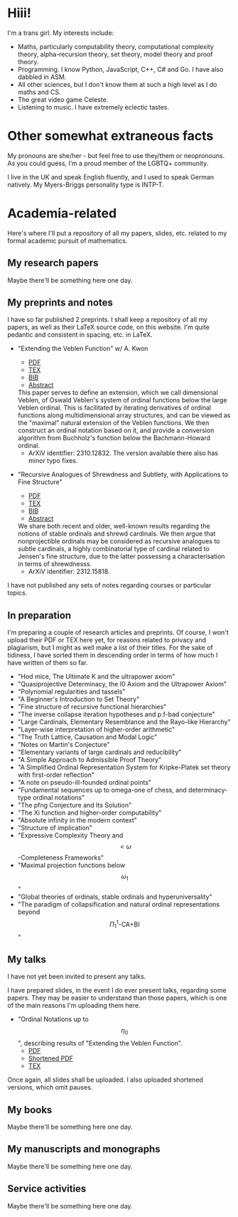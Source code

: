 <!-- MathJax, Bootstrap and jQuery CDNs -->

<script type="text/javascript" src="https://cdnjs.cloudflare.com/ajax/libs/mathjax/2.7.3/MathJax.js?config=TeX-AMS-MML_HTMLorMML"></script>
<script src="https://ajax.googleapis.com/ajax/libs/jquery/3.7.1/jquery.min.js"></script>
<script src="https://maxcdn.bootstrapcdn.com/bootstrap/3.4.1/js/bootstrap.min.js"></script>
<link rel="stylesheet" href="https://maxcdn.bootstrapcdn.com/bootstrap/3.4.1/css/bootstrap.min.css">

# Hiii!

I'm a trans girl. My interests include:

- Maths, particularly computability theory, computational complexity theory, alpha-recursion theory, set theory, model theory and proof theory.
- Programming. I know Python, JavaScript, C++, C# and Go. I have also dabbled in ASM.
- All other sciences, but I don't know them at such a high level as I do maths and CS.
- The great video game Celeste.
- Listening to music. I have extremely eclectic tastes.

# Other somewhat extraneous facts

My pronouns are she/her - but feel free to use they/them or neopronouns. As you could guess, I’m a proud member of the LGBTQ+ community.

I live in the UK and speak English fluently, and I used to speak German natively. My Myers-Briggs personality type is INTP-T.

# Academia-related

Here's where I'll put a repository of all my papers, slides, etc. related to my formal academic pursuit of mathematics.

## My research papers

Maybe there'll be something here one day.

## My preprints and notes

I have so far published 2 preprints. I shall keep a repository of all my papers, as well as their LaTeX source code, on this website. I'm quite pedantic and consistent in spacing, etc. in LaTeX.

- "Extending the Veblen Function" w/ A. Kwon
  - [PDF](papers/DimVeb/Dimensional_Veblen.pdf)
  - [TEX](papers/DimVeb/main.tex)
  - [BIB](papers/DimVeb/main.bib)
  - <a data-toggle="collapse" href="#collapseAbstract1" role="button" aria-expanded="false" aria-controls="collapseAbstract1">Abstract</a>

  <div class="collapse" id="collapseAbstract1">

  <div class="card card-body">
    This paper serves to define an extension, which we call dimensional Veblen, of Oswald Veblen's system of ordinal functions below the large Veblen ordinal. This is facilitated by iterating derivatives of ordinal functions along multidimensional array structures, and can be viewed as the "maximal" natural extension of the Veblen functions. We then construct an ordinal notation based on it, and provide a conversion algorithm from Buchholz's function below the Bachmann-Howard ordinal.
  </div>
  </div>

  - ArXiV identifier: 2310.12832. The version available there also has minor typo fixes.

- "Recursive Analogues of Shrewdness and Subtlety, with Applications to Fine Structure"
  - [PDF](papers/RecAnalogue/Recursive_Analogues_of_Shrewdness_and_Subtlety__with_Applications_to_Fine_Structure.pdf)
  - [TEX](papers/RecAnalogue/main.tex)
  - [BIB](papers/RecAnalogue/main.bib)
  - <a data-toggle="collapse" href="#collapseAbstract2" role="button" aria-expanded="false" aria-controls="collapseAbstract2">Abstract</a>

  <div class="collapse" id="collapseAbstract2">

  <div class="card card-body">
    We share both recent and older, well-known results regarding the notions of stable ordinals and shrewd cardinals. We then argue that nonprojectible ordinals may be considered as recursive analogues to subtle cardinals, a highly combinatorial type of cardinal related to Jensen's fine structure, due to the latter possessing a characterisation in terms of shrewdnesss.
  </div>
  </div>

  - ArXiV identifier: 2312.15818.

I have not published any sets of notes regarding courses or particular topics.

## In preparation

I'm preparing a couple of research articles and preprints. Of course, I won't upload their PDF or TEX here yet, for reasons related to privacy and plagiarism, but I might as well make a list of their titles. For the sake of tidiness, I have sorted them in descending order in terms of how much I have written of them so far.

- "Hod mice, The Ultimate K and the ultrapower axiom"
- "Quasiprojective Determinacy, the I0 Axiom and the Ultrapower Axiom"
- "Polynomial regularities and tassels"
- "A Beginner's Introduction to Set Theory"
- "Fine structure of recursive functional hierarchies"
- "The inverse collapse iteration hypotheses and p.f-bad conjecture"
- "Large Cardinals, Elementary Resemblance and the Rayo-like Hierarchy"
- "Layer-wise interpretation of higher-order arithmetic"
- "The Truth Lattice, Causation and Modal Logic"
- "Notes on Martin's Conjecture"
- "Elementary variants of large cardinals and reducibility"
- "A Simple Approach to Admissible Proof Theory"
- "A Simplified Ordinal Representation System for Kripke-Platek set theory with first-order reflection"
- "A note on pseudo-ill-founded ordinal points"
- "Fundamental sequences up to omega-one of chess, and determinacy-type ordinal notations"
- "The pfng Conjecture and Its Solution"
- "The Xi function and higher-order computability"
- "Absolute infinity in the modern context"
- "Structure of implication"
- "Expressive Complexity Theory and $$< \omega$$-Completeness Frameworks"
- "Maximal projection functions below $$\omega_1$$"
- "Global theories of ordinals, stable ordinals and hyperuniversality"
- "The paradigm of collapsification and natural ordinal representations beyond $$\Pi^1_1 \textrm{-CA+BI}$$"

## My talks

I have not yet been invited to present any talks.

I have prepared slides, in the event I do ever present talks, regarding some papers. They may be easier to understand than those papers, which is one of the main reasons I'm uploading them here.

- "Ordinal Notations up to $$\eta_0$$", describing results of "Extending the Veblen Function".
  - [PDF](slides/DimVeb/Slides.pdf)
  - [Shortened PDF](slides/DimVeb/Slides%20(1).pdf)
  - [TEX](slides/DimVeb/main.tex)

Once again, all slides shall be uploaded. I also uploaded shortened versions, which omit pauses.

## My books

Maybe there'll be something here one day.

## My manuscripts and monographs

Maybe there'll be something here one day.

## Service activities

Maybe there'll be something here one day.